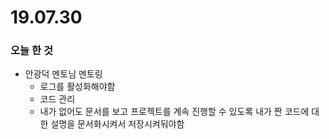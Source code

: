 # 19.07.30



### 오늘 한 것

- 안광덕 멘토님 멘토링
  - 로그를 활성화해야함
  - 코드 관리
  - 내가 없어도 문서를 보고 프로젝트를 계속 진행할 수 있도록 내가 짠 코드에 대한 설명을 문서화시켜서 저장시켜둬야함